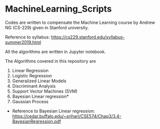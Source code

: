 # MachineLearning_Scripts

Codes are written to compensate the Machine Learning course by Andrew NG (CS-229) given in Stanford university.

Reference to syllabus: https://cs229.stanford.edu/syllabus-summer2019.html

All the algorithms are written in Jupyter notebook.

The Algorithms covered in this repository are

1. Linear Regression
2. Logistic Regression
3. Generalized Linear Models
4. Discriminant Analysis
5. Support Vector Machines (SVM)
6. Bayesian Linear regression*  
7. Gaussian Process

* Reference to Bayesian Linear regression: https://cedar.buffalo.edu/~srihari/CSE574/Chap3/3.4-BayesianRegression.pdf

